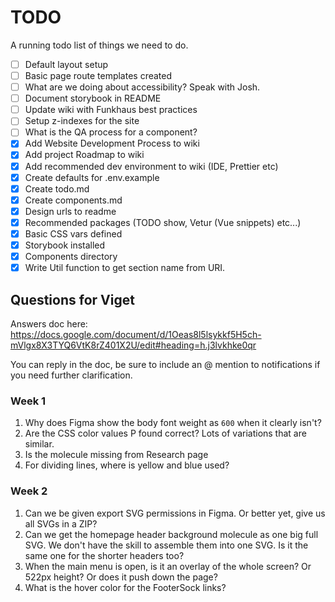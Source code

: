 # TODO

A running todo list of things we need to do.

-   [ ] Default layout setup
-   [ ] Basic page route templates created
-   [ ] What are we doing about accessibility? Speak with Josh.
-   [ ] Document storybook in README
-   [ ] Update wiki with Funkhaus best practices
-   [ ] Setup z-indexes for the site
-   [ ] What is the QA process for a component?
-   [x] Add Website Development Process to wiki
-   [x] Add project Roadmap to wiki
-   [x] Add recommended dev environment to wiki (IDE, Prettier etc)
-   [x] Create defaults for .env.example
-   [x] Create todo.md
-   [x] Create components.md
-   [x] Design urls to readme
-   [x] Recommended packages (TODO show, Vetur (Vue snippets) etc...)
-   [x] Basic CSS vars defined
-   [x] Storybook installed
-   [x] Components directory
-   [x] Write Util function to get section name from URI.

## Questions for Viget

Answers doc here: https://docs.google.com/document/d/1Oeas8l5lsykkf5H5ch-mVlgx8X3TYQ6VtK8rZ401X2U/edit#heading=h.j3lvkhke0qr

You can reply in the doc, be sure to include an @ mention to notifications if you need further clarification.

### Week 1

1.  Why does Figma show the body font weight as `600` when it clearly isn't?
2.  Are the CSS color values P found correct? Lots of variations that are similar.
3.  Is the molecule missing from Research page
4.  For dividing lines, where is yellow and blue used?

### Week 2

1. Can we be given export SVG permissions in Figma. Or better yet, give us all SVGs in a ZIP?
1. Can we get the homepage header background molecule as one big full SVG. We don't have the skill to assemble them into one SVG. Is it the same one for the shorter headers too?
1. When the main menu is open, is it an overlay of the whole screen? Or 522px height? Or does it push down the page?
1. What is the hover color for the FooterSock links?
